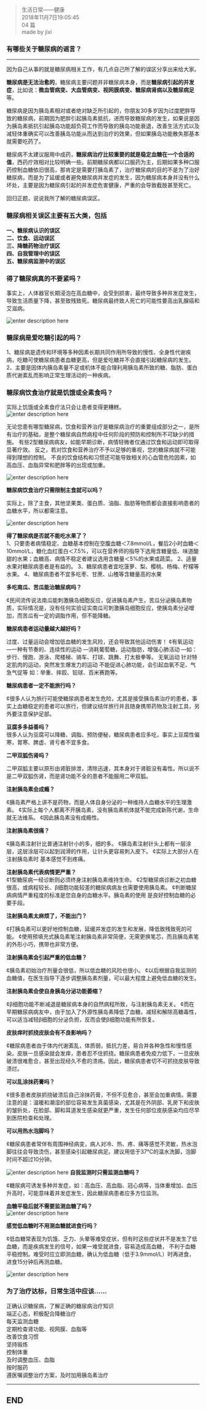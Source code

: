 > 生活日常——健康  
> 2018年11月7日19:05:45         
> 04 篇  
>made by jixi

### 有哪些关于糖尿病的谣言？

----------
因为自己从事的就是糖尿病相关工作，有几点自己所了解的误区分享出来给大家。

**糖尿病是无法治愈的**，糖尿病主要问题并非糖尿病本身，而是**糖尿病引起的并发症**，比如说：**微血管病变、大血管病变、视网膜病变、糖尿病肾病以及糖尿病足**等。

糖尿病是因为胰岛素相对或者绝对缺乏所引起的，你朋友30多岁因为过度肥胖导致的糖尿病，前期因为肥胖引起胰岛素抵抗，进而导致糖尿病的发生，如果说是因为胰岛素抵抗引起胰岛功能超负荷工作而导致的胰岛功能衰退，改善生活方式以及减轻体重确实可以改善胰岛功能从而达到治疗的效果，但如果胰岛功能散失那基本就需要吃药了。  


糖尿病不太建议服用中成药，**糖尿病治疗比较重要的就是稳定血糖在一个合适的值**，西药疗效相对比较明确一些。前期糖尿病都以口服药为主，后期如果多种口服药控制血糖依旧很高，那肯定是需要打胰岛素了，治疗糖尿病的目的不是为了治好糖尿病，而是为了延缓或者避免糖尿病并发症的发生，因为糖尿病本身并没有什么坏处，主要是因为糖尿病引起的并发症危害健康，严重的会导致截肢甚至死亡。


回归正题，说说我所了解的糖尿病误区。

### 糖尿病相关误区主要有五大类，包括
**一、糖尿病认识的误区  
二、饮食、运动误区  
三、降糖药物治疗误区  
四、自我管理中的误区  
五、糖尿病监测中的误区**  

### 得了糖尿病真的不要紧吗？  

事实上，人体器官长期浸泡在高血糖中，会受到损害，最终导致多种并发症发生，导致生活质量下降，甚至致残致死。糖尿病最终致人死亡的可能性要高出乳腺癌和艾滋病。

![enter description here](https://www.github.com/jixiyu/images3/raw/master/小书匠/1541589324455.png)

### 糖尿病是爱吃糖引起的吗？
 
1、糖尿病是遗传和环境等多种因素长期共同作用所导致的慢性、全身性代谢疾病，吃糖可使糖尿病患者血糖更高，但是爱吃糖并不会直接引起糖尿病的发生。
2、主要是因体内胰岛素量不足或机体不能合理利用胰岛素所致的糖、脂肪、蛋白质代谢紊乱而影响正常生理活动的一种疾病。
 
 
### 糖尿病饮食治疗就是饥饿或全素食吗？
实际上饥饿或全素食疗法只会让患者变得更糟糕。  
![enter description here](https://www.github.com/jixiyu/images3/raw/master/小书匠/1541589304726.png)  

无论您患有哪型糖尿病，饮食和营养治疗是糖尿病治疗的重要组成部分之一，是所有治疗的基础，是整个糖尿病自然病程中任何阶段的预防和控制所不可缺少的措施。
有些2型糖尿病病友，如能早期诊断，病情轻微者仅通过饮食和运动即可取得显著疗效。
反之，若对饮食和营养治疗不予以足够的重视，您的糖尿病就不可能得到理想的控制。
不良的饮食结构和习惯还可能导致相关的心血管危险因素，如高血压、血脂异常和肥胖等的出现或加重。

![enter description here](https://www.github.com/jixiyu/images3/raw/master/小书匠/1541589348391.png)

**糖尿病饮食治疗只需限制主食就可以吗？**  
 
实际上，除了主食，其他坚果类、蛋白质、油脂、脂肪等物质都会直接影响患者的血糖水平，所以都需注意。

![enter description here](https://www.github.com/jixiyu/images3/raw/master/小书匠/1541589388873.png)

**得了糖尿病是否就不能吃水果了？**  
1、只要患者病情稳定、血糖基本控制在空腹血糖＜7.8mmol/L，餐后2小时血糖＜10mmol/L，糖化血红蛋白＜7.5%，可以在营养师的指导下选用含糖量低、味道酸甜的水果；血糖高、病情不稳定者建议选用含糖量＜5%的水果或蔬菜。
2、适量水果对糖尿病患者是有益的。
3、糖尿病患者宜吃菠萝、梨、樱桃、杨梅、柠檬等水果。
4、糖尿病患者不宜多吃枣、甘蔗、山楂等含糖量高的水果
 
**多吃南瓜、苦瓜能治糖尿病吗？**  

¢民间流传说法南瓜能刺激胰岛细胞反应，促进胰岛素产生，苦瓜分泌胰岛素物质，实际情况是，没有任何实验证实南瓜可刺激胰岛细胞反应，使胰岛素分泌增加，而苦瓜有一定的调脂作用，但不能降糖。
 
 
**糖尿病患者运动量越大越好吗？**  
 
过度、过量运动会增加低血糖的发生风险，还会导致其他运动伤害！
¢有氧运动
—一种有节奏的、连续性的运动
—消耗葡萄糖，运动脂肪，增强心肺活动
—如：步行、慢跑、游泳、爬楼梯、骑车、打球、跳舞、打太极拳等。
无氧运动
针对特定肌肉的运动，突然发生爆发力的运动
不能促进心肺功能，会引起血氧不足、气急气促等
如：举重、摔跤、铅球、百米赛跑等。

**糖尿病患者一定不能旅行吗？**  
 
¢很多人认为旅行可能使糖尿病患者发生危险，尤其是接受胰岛素治疗的患者，事实上血糖稳定的患者可以旅行，但建议结伴旅行并且随身携带药物及注射工具，另外要注意保护足部。
 
**豆腐多多益善吗？**  
很多人认为豆腐可以降糖、调脂、预防便秘，糖尿病患者应多吃，事实上豆腐性偏寒，胃寒、脾虚、肾亏者不宜多食。
 
**二甲双胍伤肾吗？**  
 
二甲双胍主要以原形由肾脏排泄，清除迅速，其本身对于肾脏没有毒性。所以说不是二甲双胍伤肾，而是肾功能不全的患者不能服用二甲双胍。
 
**注射胰岛素会成瘾？**  

¢胰岛素严格上讲不是药物，而是人体自身分泌的一种维持人血糖水平的生理激素。
¢实际上每个人都离不开胰岛素，没有胰岛素机体就不能完成新陈代谢，生命就无法维系。
¢因此胰岛素没有成瘾性。
 
**注射胰岛素很痛？**  

¢胰岛素注射针比普通注射针小的多，细的多。
¢胰岛素注射针头上都有一层涂层，这层涂层可以起到润滑的作用，让针头更容易刺入皮下。
¢实际上大部分人在注射胰岛素时
基本感觉不到疼痛。
 
**注射胰岛素代表病情更严重？**  
¢1型糖尿病一经诊断则必须终身注射胰岛素维持生命。
¢2型糖尿病诊断之初血糖很高，或病程较长、β细胞功能较差的糖尿病病友也需要使用胰岛素。
¢判断糖尿病病情严重程度的标准是您自身的血糖水平。胰岛素的使用
是良好控制血糖的必要手段。
 
**注射胰岛素太麻烦了，不能出门？**  

¢打胰岛素可以更好地控制血糖，延缓并发症的发生和发展，降低致残致死的可能。
¢使用预填充式胰岛素笔注射胰岛素非常简便，无需更换笔芯，而且胰岛素笔的外形小巧，携带也非常方便。
 
**注射胰岛素会引起严重的低血糖？**  

¢胰岛素初始治疗剂量会很低，所以低血糖的风险也很小。
¢以后根据自我监测的血糖值，在医生指导下逐步调整胰岛素剂量，可以最大程度上避免低血糖的发生。
 
**注射胰岛素会使自身胰岛分泌功能萎缩？**  

¢β细胞功能不断减退是糖尿病本身的自然病程所致，与注射胰岛素无关。
¢而在早期糖尿病病友中，由于加入了外源性胰岛素降低了血糖，减轻和解除高糖毒性，可以适当减轻β细胞的分泌负担，反而会使β细胞功能有所恢复。
 
**皮肤痒时抓挠皮肤会有不良影响吗？**  

¢糖尿病患者由于体内代谢紊乱，体质弱，抵抗力差，易合并各种急性和慢性感染。皮肤一旦感染就会发痒，患者忍不住抓挠。糖尿病患者免疫力低下，一旦皮肤破溃很难愈合，甚至出现经久不愈的溃疡。因此，糖尿病患者切不可抓挠皮肤导致溃烂。
 
**可以乱涂抹药膏吗？**  

¢很多患者皮肤抓挠破溃后自己涂抹药膏，不但不见愈合，甚至会加重病情。需要注意的是：温暖和潮湿的部位容易发生真菌感染，尤其是在外阴部、乳房下和皮肤的皱折处，在脸部、脚和耳道发生感染就更严重，发生任何部位皮肤感染均应尽早到医院检查和处理。
 
**可以用热水泡脚吗？**  

¢糖尿病患者常伴有周围神经病变，病人对冷、热、疼、痛等感觉不灵敏，热水泡脚往往会导致烫伤，甚至感染引起糖尿病足。建议用低于37℃的温水洗脚，泡脚时间不超过10分钟。
 
 ![enter description here](https://www.github.com/jixiyu/images3/raw/master/小书匠/1541589532290.png)
**自我监测时只需监测血糖吗？**  


¢糖尿病可诱发多种并发症，如：高血压、高血脂、冠心病等，当体重增加、血压升高时，可能意味着并发症发生，因此糖尿病患者应多方位监测。

**血糖平稳后就不需要监测血糖了吗？**  
![enter description here](https://www.github.com/jixiyu/images3/raw/master/小书匠/1541589538832.png)

**感觉低血糖时不用测血糖就进食行吗？**  

¢低血糖常表现为饥饿、乏力、头晕等难受症状，但有时这些症状并不是发生了低血糖，而是疾病发生的信号，如果一难受就进食，容易造成高血糖，
不利于血糖平稳控制。难受时应立即测血糖，确认为低血糖（低于3.9mmol/L）时再进食，进食15分钟后再测血糖。

![enter description here](https://www.github.com/jixiyu/images3/raw/master/小书匠/1541589554320.png)

### 为了治疗达标，日常生活中应该……  
正确认识糖尿病，了解正确的糖尿病治疗知识  
端正心态，积极配合降糖治疗  
每天监测血糖  
定期检查肾功能、视网膜、血脂等  
改善饮食习惯  
坚持锻炼  
控制体重  
及时调整血压、血脂  
按时服药  
遵医嘱调整治疗方案，及时加用胰岛素治疗  

----------
## END

